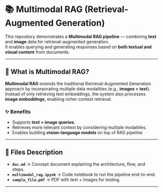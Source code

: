 
# 📚 Multimodal RAG (Retrieval-Augmented Generation)

This repository demonstrates a **Multimodal RAG pipeline** — combining **text** and **image** data for retrieval-augmented generation.  
It enables querying and generating responses based on **both textual and visual content** from documents.

---

## 📖 What is Multimodal RAG?

**Multimodal RAG** extends the traditional Retrieval-Augmented Generation approach by incorporating multiple data modalities (e.g., **images + text**).  
Instead of only retrieving text embeddings, the system also processes **image embeddings**, enabling richer context retrieval.

### ✨ Benefits
- Supports **text + image queries**.
- Retrieves more relevant context by considering multiple modalities.
- Enables building **vision-language models** on top of RAG pipeline
---

## 📄 Files Description

- **`doc.md`** → Concept document explaining the architecture, flow, and steps.  
- **`multimodal_rag.ipynb`** → Code notebook to run the pipeline end-to-end.  
- **`sample_file.pdf`** → PDF with text + images for testing.  

---



